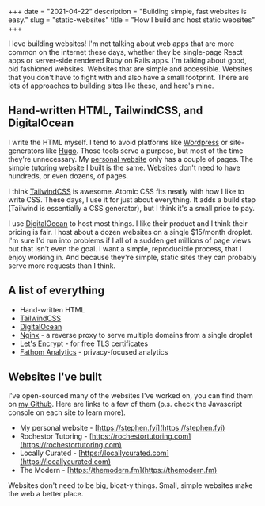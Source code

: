 +++
date = "2021-04-22"
description = "Building simple, fast websites is easy."
slug = "static-websites"
title = "How I build and host static websites"
+++

I love building websites! I'm not talking about web apps that are more common on the 
internet these days, whether they be single-page React apps or server-side rendered 
Ruby on Rails apps. I'm talking about good, old fashioned websites. Websites that are 
simple and accessible. Websites that you don't have to fight with and also have a small 
footprint. There are lots of approaches to building sites like these, and here's mine.

## Hand-written HTML, TailwindCSS, and DigitalOcean

I write the HTML myself. I tend to avoid platforms like [Wordpress](https://wordpress.com/) or site-generators like 
[Hugo](https://gohugo.io/). Those tools serve a purpose, but most of the time they're unnecessary. 
My [personal website](https://stephen.fyi/) only has a couple of pages. The simple [tutoring website](https://www.rochestertutoring.com/) 
I built is the same. Websites don't need to have hundreds, or even dozens, of pages. 

I think [TailwindCSS](https://tailwindcss.com/) is awesome. Atomic CSS fits neatly with how I like to write CSS. 
These days, I use it for just about everything. It adds a build step (Tailwind is 
essentially a CSS generator), but I think it's a small price to pay.

I use [DigitalOcean](https://www.digitalocean.com/) to host most things. I like their product and I think their pricing is 
fair. I host about a dozen websites on a single $15/month droplet. I'm sure I'd run into 
problems if I all of a sudden get millions of page views but that isn't even the goal. I 
want a simple, reproducible process, that I enjoy working in. And because they're simple, 
static sites they can probably serve more requests than I think.

## A list of everything

* Hand-written HTML
* [TailwindCSS](https://tailwindcss.com/)
* [DigitalOcean](https://www.digitalocean.com/)
* [Nginx](https://www.nginx.com/) - a reverse proxy to serve multiple domains from a single droplet
* [Let's Encrypt](https://letsencrypt.org/) - for free TLS certificates
* [Fathom Analytics](https://usefathom.com/) - privacy-focused analytics

## Websites I've built

I've open-sourced many of the websites I've worked on, you can find them on [my Github](https://github.com/smeriwether). 
Here are links to a few of them (p.s. check the Javascript console on each site to learn more).

* My personal website - [https://stephen.fyi](https://stephen.fyi)
* Rochestor Tutoring - [https://rochestortutoring.com](https://rochestortutoring.com)
* Locally Curated - [https://locallycurated.com](https://locallycurated.com)
* The Modern - [https://themodern.fm](https://themodern.fm)

Websites don't need to be big, bloat-y things. Small, simple websites make the web a better place.
